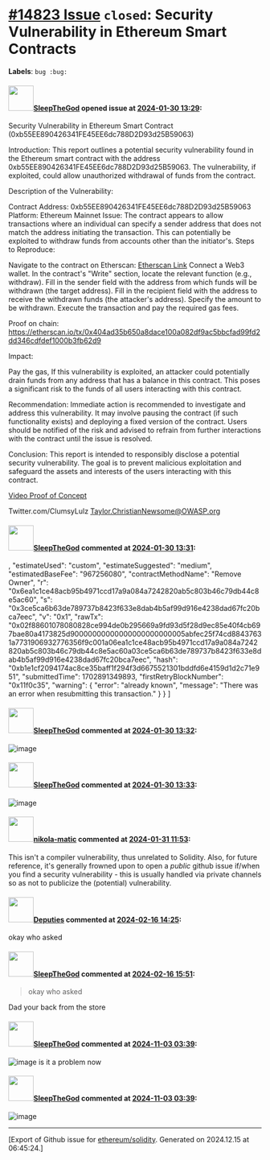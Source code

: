 # [\#14823 Issue](https://github.com/ethereum/solidity/issues/14823) `closed`: Security Vulnerability in Ethereum Smart Contracts
**Labels**: `bug :bug:`


#### <img src="https://avatars.githubusercontent.com/u/86472964?u=dc1d9db26d9bac6184201817380eacdfb237a3dc&v=4" width="50">[SleepTheGod](https://github.com/SleepTheGod) opened issue at [2024-01-30 13:29](https://github.com/ethereum/solidity/issues/14823):

Security Vulnerability in Ethereum Smart Contract (0xb55EE890426341FE45EE6dc788D2D93d25B59063)

Introduction:
This report outlines a potential security vulnerability found in the Ethereum smart contract with the address 0xb55EE890426341FE45EE6dc788D2D93d25B59063. The vulnerability, if exploited, could allow unauthorized withdrawal of funds from the contract.

Description of the Vulnerability:

Contract Address: 0xb55EE890426341FE45EE6dc788D2D93d25B59063
Platform: Ethereum Mainnet
Issue: The contract appears to allow transactions where an individual can specify a sender address that does not match the address initiating the transaction. This can potentially be exploited to withdraw funds from accounts other than the initiator's.
Steps to Reproduce:

Navigate to the contract on Etherscan: [Etherscan Link](https://etherscan.io/writecontract/index?m=light&v=21.10.1.1&a=0xb55EE890426341FE45EE6dc788D2D93d25B59063&n=mainnet#collapse3)
Connect a Web3 wallet.
In the contract's "Write" section, locate the relevant function (e.g., withdraw).
Fill in the sender field with the address from which funds will be withdrawn (the target address).
Fill in the recipient field with the address to receive the withdrawn funds (the attacker's address).
Specify the amount to be withdrawn.
Execute the transaction and pay the required gas fees.

Proof on chain: https://etherscan.io/tx/0x404ad35b650a8dace100a082df9ac5bbcfad99fd2dd346cdfdef1000b3fb62d9

Impact:

Pay the gas,
If this vulnerability is exploited, an attacker could potentially drain funds from any address that has a balance in this contract. This poses a significant risk to the funds of all users interacting with this contract.

Recommendation:
Immediate action is recommended to investigate and address this vulnerability. It may involve pausing the contract (if such functionality exists) and deploying a fixed version of the contract. Users should be notified of the risk and advised to refrain from further interactions with the contract until the issue is resolved.

Conclusion:
This report is intended to responsibly disclose a potential security vulnerability. The goal is to prevent malicious exploitation and safeguard the assets and interests of the users interacting with this contract.

[Video Proof of Concept](https://www.youtube.com/watch?v=1ugYvLJ7Sdk)

Twitter.com/ClumsyLulz
Taylor.ChristianNewsome@OWASP.org


#### <img src="https://avatars.githubusercontent.com/u/86472964?u=dc1d9db26d9bac6184201817380eacdfb237a3dc&v=4" width="50">[SleepTheGod](https://github.com/SleepTheGod) commented at [2024-01-30 13:31](https://github.com/ethereum/solidity/issues/14823#issuecomment-1916856267):

,
      "estimateUsed": "custom",
      "estimateSuggested": "medium",
      "estimatedBaseFee": "967256080",
      "contractMethodName": "Remove Owner",
      "r": "0x6ea1c1ce48acb95b4971ccd17a9a084a7242820ab5c803b46c79db44c8e5ac60",
      "s": "0x3ce5ca6b63de789737b8423f633e8dab4b5af99d916e4238dad67fc20bca7eec",
      "v": "0x1",
      "rawTx": "0x02f88601078080828ce994de0b295669a9fd93d5f28d9ec85e40f4cb697bae80a4173825d90000000000000000000000005abfec25f74cd88437631a7731906932776356f9c001a06ea1c1ce48acb95b4971ccd17a9a084a7242820ab5c803b46c79db44c8e5ac60a03ce5ca6b63de789737b8423f633e8dab4b5af99d916e4238dad67fc20bca7eec",
      "hash": "0xb1e1cf2094174ac8ce35baff1f294f3d6675521301bddfd6e4159d1d2c71e951",
      "submittedTime": 1702891349893,
      "firstRetryBlockNumber": "0x11f0c35",
      "warning": {
        "error": "already known",
        "message": "There was an error when resubmitting this transaction."
      }
    }
  ]

#### <img src="https://avatars.githubusercontent.com/u/86472964?u=dc1d9db26d9bac6184201817380eacdfb237a3dc&v=4" width="50">[SleepTheGod](https://github.com/SleepTheGod) commented at [2024-01-30 13:32](https://github.com/ethereum/solidity/issues/14823#issuecomment-1916858302):

![image](https://github.com/ethereum/solidity/assets/86472964/02c5cf6b-8bac-448d-9d3f-e3a5ba706d74)

#### <img src="https://avatars.githubusercontent.com/u/86472964?u=dc1d9db26d9bac6184201817380eacdfb237a3dc&v=4" width="50">[SleepTheGod](https://github.com/SleepTheGod) commented at [2024-01-30 13:33](https://github.com/ethereum/solidity/issues/14823#issuecomment-1916859403):

![image](https://github.com/ethereum/solidity/assets/86472964/68f7966a-a7c9-421f-81c3-9d019dc6800b)

#### <img src="https://avatars.githubusercontent.com/u/4415530?u=dc3db70e8fbd03f92ca81ee173d57774ce61084d&v=4" width="50">[nikola-matic](https://github.com/nikola-matic) commented at [2024-01-31 11:53](https://github.com/ethereum/solidity/issues/14823#issuecomment-1918958314):

This isn't a compiler vulnerability, thus unrelated to Solidity. Also, for future reference, it's generally frowned upon to open a *public* github issue if/when you find a security vulnerability - this is usually handled via private channels so as not to publicize the (potential) vulnerability.

#### <img src="https://avatars.githubusercontent.com/u/30061300?u=b41cdba9794306b8e8cb940e0611ecd584bd2410&v=4" width="50">[Deputies](https://github.com/Deputies) commented at [2024-02-16 14:25](https://github.com/ethereum/solidity/issues/14823#issuecomment-1948476870):

okay who asked

#### <img src="https://avatars.githubusercontent.com/u/86472964?u=dc1d9db26d9bac6184201817380eacdfb237a3dc&v=4" width="50">[SleepTheGod](https://github.com/SleepTheGod) commented at [2024-02-16 15:51](https://github.com/ethereum/solidity/issues/14823#issuecomment-1948701170):

> okay who asked

Dad your back from the store

#### <img src="https://avatars.githubusercontent.com/u/86472964?u=dc1d9db26d9bac6184201817380eacdfb237a3dc&v=4" width="50">[SleepTheGod](https://github.com/SleepTheGod) commented at [2024-11-03 03:39](https://github.com/ethereum/solidity/issues/14823#issuecomment-2453280852):

![image](https://github.com/user-attachments/assets/f51717a4-75c2-474f-8110-f5c4d377e548)
is it a problem now

#### <img src="https://avatars.githubusercontent.com/u/86472964?u=dc1d9db26d9bac6184201817380eacdfb237a3dc&v=4" width="50">[SleepTheGod](https://github.com/SleepTheGod) commented at [2024-11-03 03:39](https://github.com/ethereum/solidity/issues/14823#issuecomment-2453280913):

![image](https://github.com/user-attachments/assets/86f5123d-a53b-4710-9f95-73e79cf178bf)


-------------------------------------------------------------------------------



[Export of Github issue for [ethereum/solidity](https://github.com/ethereum/solidity). Generated on 2024.12.15 at 06:45:24.]
